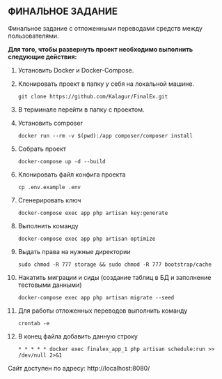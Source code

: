## ФИНАЛЬНОЕ ЗАДАНИЕ

Финальное задание с отложенными переводами средств между 
пользователями.

<b>Для того, чтобы развернуть проект необходимо выполнить следующие действия:</b>

1. Установить Docker и Docker-Compose.

2. Клонировать проект в папку у себя на локальной машине.
    ```
    git clone https://github.com/Kalagur/FinalEx.git
    ```
3. В терминале перейти в папку с проектом.

4. Установить composer
    ```
    docker run --rm -v $(pwd):/app composer/composer install
    ```   
5. Собрать проект
    ```
    docker-compose up -d --build
    ```    
6. Клонировать файл конфига проекта 
    ```
    cp .env.example .env
    ```   
7. Сгенерировать ключ
    ```
    docker-compose exec app php artisan key:generate
    ```       
8.  Выполнить команду
    ```
    docker-compose exec app php artisan optimize
    ```   
9. Выдать права на нужные директории
    ```
    sudo chmod -R 777 storage && sudo chmod -R 777 bootstrap/cache
    ```    
10. Накатить миграции и сиды (создание таблиц в БД и заполнение тестовыми данными)
    ```
    docker-compose exec app php artisan migrate --seed
    ``` 
11. Для работы отложенных переводов выполнить команду
    ```
    crontab -e
    ```  
12. В конец файла добавить данную строку
    ```
    * * * * * docker exec finalex_app_1 php artisan schedule:run >> /dev/null 2>&1
    ```    
    
Сайт доступен по адресу: http://localhost:8080/    
      
          


